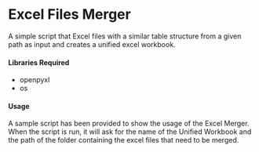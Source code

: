 # Excel Files Merger

A simple script that Excel files with a similar table structure from a given path as input and creates a unified excel workbook.

#### Libraries Required

-   openpyxl
-   os


#### Usage
A sample script has been provided to show the usage of the Excel Merger. When the script is run, it will ask for the name of the Unified Workbook and the path of the folder containing the excel files that need to be merged.